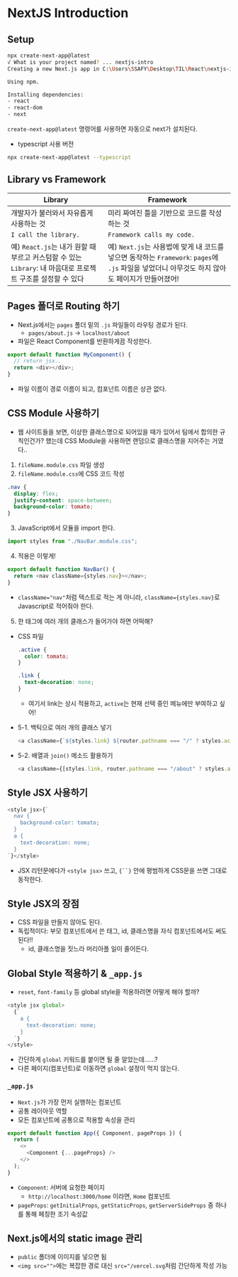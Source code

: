# NextJS Introduction

## Setup

```bash
npx create-next-app@latest
√ What is your project named? ... nextjs-intro
Creating a new Next.js app in C:\Users\SSAFY\Desktop\TIL\React\nextjs-intro.

Using npm.

Installing dependencies:
- react
- react-dom
- next
```

`create-next-app@latest` 명령어를 사용하면 자동으로 next가 설치된다.

- typescript 사용 버전

```bash
npx create-next-app@latest --typescript
```

## Library vs Framework

| Library                                                                                                     | Framework                                                                                                                                      |
| ----------------------------------------------------------------------------------------------------------- | ---------------------------------------------------------------------------------------------------------------------------------------------- |
| 개발자가 불러와서 자유롭게 사용하는 것                                                                      | 미리 짜여진 틀을 기반으로 코드를 작성하는 것                                                                                                   |
| `I call the library.`                                                                                       | `Framework calls my code.`                                                                                                                     |
| 예) `React.js`는 내가 원할 때 부르고 커스텀할 수 있는 `Library`: 내 마음대로 프로젝트 구조를 설정할 수 있다 | 예) `Next.js`는 사용법에 맞게 내 코드를 넣으면 동작하는 `Framework`: `pages`에 `.js` 파일을 넣었더니 아무것도 하지 않아도 페이지가 만들어졌어! |

## Pages 폴더로 Routing 하기

- Next.js에서는 `pages` 폴더 밑의 `.js` 파일들이 라우팅 경로가 된다.
  - `pages/about.js` -> `localhost/about`
- 파일은 React Component를 반환하게끔 작성한다.

```javascript
export default function MyComponent() {
  // return jsx..
  return <div></div>;
}
```

- 파일 이름이 경로 이름이 되고, 컴포넌트 이름은 상관 없다.

## CSS Module 사용하기

- 웹 사이트들을 보면, 이상한 클래스명으로 되어있을 때가 있어서 팀에서 합의한 규칙인건가? 했는데 CSS Module을 사용하면 랜덤으로 클래스명을 지어주는 거였다..

1. `fileName.module.css` 파일 생성
2. `fileName.module.css`에 CSS 코드 작성

```css
.nav {
  display: flex;
  justify-content: space-between;
  background-color: tomato;
}
```

3. JavaScript에서 모듈을 import 한다.

```javascript
import styles from "./NavBar.module.css";
```

4. 적용은 이렇게!

```javascript
export default function NavBar() {
  return <nav className={styles.nav}></nav>;
}
```

- `className="nav"`처럼 텍스트로 적는 게 아니라, `className={styles.nav}`로 Javascript로 적어줘야 한다.

5. 한 태그에 여러 개의 클래스가 들어가야 하면 어떡해?

- CSS 파일

  ```css
  .active {
    color: tomato;
  }

  .link {
    text-decoration: none;
  }
  ```

  - 여기서 link는 상시 적용하고, `active`는 현재 선택 중인 메뉴에만 부여하고 싶어!

- 5-1. 백틱으로 여러 개의 클래스 넣기

  ```javascript
  <a className={`${styles.link} ${router.pathname === "/" ? styles.active : ""}`}>
  ```

- 5-2. 배열과 `join()` 메소드 활용하기

  ```javascript
  <a className={[styles.link, router.pathname === "/about" ? styles.active : ""].join(" ")}>
  ```

## Style JSX 사용하기

```javascript
<style jsx>{`
  nav {
    background-color: tomato;
  }
  a {
    text-decoration: none;
  }
`}</style>
```

- JSX 리턴문에다가 `<style jsx>` 쓰고, ` {``} ` 안에 평범하게 CSS문을 쓰면 그대로 동작한다.

## Style JSX의 장점

- CSS 파일을 만들지 않아도 된다.
- 독립적이다: 부모 컴포넌트에서 쓴 태그, id, 클래스명을 자식 컴포넌트에서도 써도 된다!!
  - id, 클래스명을 짓느라 머리아플 일이 줄어든다.

## Global Style 적용하기 & `_app.js`

- `reset`, `font-family` 등 global style을 적용하려면 어떻게 해야 할까?

```javascript
<style jsx global>
  {`
    a {
      text-decoration: none;
    }
  `}
</style>
```

- 간단하게 `global` 키워드를 붙이면 될 줄 알았는데……?
- 다른 페이지(컴포넌트)로 이동하면 `global` 설정이 먹지 않는다.

### `_app.js`

- `Next.js`가 가장 먼저 실행하는 컴포넌트
- 공통 레이아웃 역할
- 모든 컴포넌트에 공통으로 적용할 속성을 관리

```javascript
export default function App({ Component, pageProps }) {
  return (
    <>
      <Component {...pageProps} />
    </>
  );
}
```

- `Component`: 서버에 요청한 페이지
  - `http://localhost:3000/home` 이라면, `Home` 컴포넌트
- `pageProps`: `getInitialProps`, `getStaticProps`, `getServerSideProps` 중 하나를 통해 페칭한 조기 속성값

## Next.js에서의 static image 관리

- `public` 폴더에 이미지를 넣으면 됨
- `<img src="">`에는 복잡한 경로 대신 `src="/vercel.svg`처럼 간단하게 작성 가능

